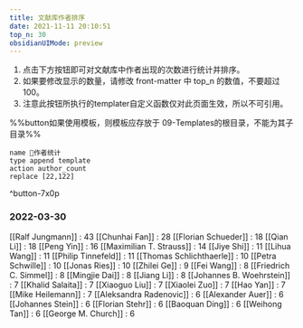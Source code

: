 ```yaml
---
title: 文献库作者排序
date: 2021-11-11 20:10:51
top_n: 30
obsidianUIMode: preview
---
```


1. 点击下方按钮即可对文献库中作者出现的次数进行统计并排序。
2. 如果要修改显示的数量，请修改 front-matter 中 top_n 的数值，不要超过100。
3. 注意此按钮所执行的templater自定义函数仅对此页面生效，所以不可引用。

%%button如果使用模板，则模板应存放于 09-Templates的根目录，不能为其子目录%%

```button
name 🐼作者统计
type append template
action author_count
replace [22,122]
```
^button-7x0p

### 2022-03-30
[[Ralf Jungmann]] : 43
[[Chunhai Fan]] : 28
[[Florian Schueder]] : 18
[[Qian Li]] : 18
[[Peng Yin]] : 16
[[Maximilian T. Strauss]] : 14
[[Jiye Shi]] : 11
[[Lihua Wang]] : 11
[[Philip Tinnefeld]] : 11
[[Thomas Schlichthaerle]] : 10
[[Petra Schwille]] : 10
[[Jonas Ries]] : 10
[[Zhilei Ge]] : 9
[[Fei Wang]] : 8
[[Friedrich C. Simmel]] : 8
[[Mingjie Dai]] : 8
[[Jiang Li]] : 8
[[Johannes B. Woehrstein]] : 7
[[Khalid Salaita]] : 7
[[Xiaoguo Liu]] : 7
[[Xiaolei Zuo]] : 7
[[Hao Yan]] : 7
[[Mike Heilemann]] : 7
[[Aleksandra Radenovic]] : 6
[[Alexander Auer]] : 6
[[Johannes Stein]] : 6
[[Florian Stehr]] : 6
[[Baoquan Ding]] : 6
[[Weihong Tan]] : 6
[[George M. Church]] : 6

